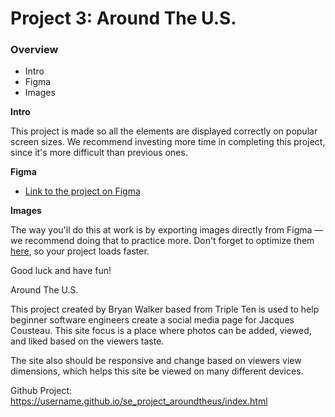 # Project 3: Around The U.S.

### Overview

- Intro
- Figma
- Images

**Intro**

This project is made so all the elements are displayed correctly on popular screen sizes. We recommend investing more time in completing this project, since it's more difficult than previous ones.

**Figma**

- [Link to the project on Figma](https://www.figma.com/file/ii4xxsJ0ghevUOcssTlHZv/Sprint-3%3A-Around-the-US?node-id=0%3A1)

**Images**

The way you'll do this at work is by exporting images directly from Figma — we recommend doing that to practice more. Don't forget to optimize them [here](https://tinypng.com/), so your project loads faster.

Good luck and have fun!

Around The U.S.

This project created by Bryan Walker based from Triple Ten is used to help beginner software engineers create a social media page for Jacques Cousteau. This site focus is a place where photos can be added, viewed, and liked based on the viewers taste.

The site also should be responsive and change based on viewers view dimensions, which helps this site be viewed on many different devices.

Github Project: https://username.github.io/se_project_aroundtheus/index.html
